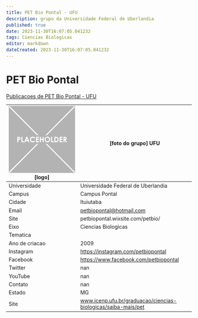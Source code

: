 ```yaml
---
title: PET Bio Pontal - UFU
description: grupo da Universidade Federal de Uberlandia
published: true
date: 2023-11-30T16:07:05.041232
tags: Ciencias Biologicas
editor: markdown
dateCreated: 2023-11-30T16:07:05.041232
---
```


# PET Bio Pontal

[Publicacoes de PET Bio Pontal - UFU](/atividade/28PETBioPontalUFU/feed.md)

| ![placeholder.png](/placeholder.png) [logo] | [foto do grupo] UFU         |
| ------------------------------------------- | ------------------------------------------------- |
| Universidade                                | Universidade Federal de Uberlandia      |
| Campus                                      | Campus Pontal            |
| Cidade                                      | Ituiutaba             |
| Email                                       | petbiopontal@hotmail.com             |
| Site                                        | petbiopontal.wixsite.com/petbio/              |
| Eixo                                        | Ciencias Biologicas              |
| Tematica                                    |           |
| Ano de criacao                              | 2009        |
| Instagram                                   | https://instagram.com/petbiopontal         |
| Facebook                                    | https://www.facebook.com/petbiopontal          |
| Twitter                                     | nan           |
| YouTube                                     | nan           |
| Contato                                     | nan         |
| Estado                                      |  MG            |
| Site                                        | www.icenp.ufu.br/graduacao/ciencias-biologicas/saiba-mais/pet |
